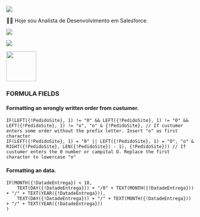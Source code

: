 <img src="https://media-exp1.licdn.com/dms/image/C4D16AQFBe5q0Rr5OEg/profile-displaybackgroundimage-shrink_200_800/0/1603929596357?e=2147483647&v=beta&t=vHuFpes5cNqUMmIOi7QNzgtuR0fdnM-TaY3e6UVeJYQ">

👨‍💻 Hoje sou Analista de Desenvolvimento em Salesforce.

  <a href="https://www.instagram.com/valteir.jr/" target="_blank"><img src="https://img.shields.io/badge/-Instagram-%23E4405F?style=for-the-badge&logo=instagram&logoColor=white" target="_blank"></a>

  <a href="https://www.linkedin.com/in/valteir-junior-bb722b205/" target="_blank"><img src="https://img.shields.io/badge/-LinkedIn-%230077B5?style=for-the-badge&logo=linkedin&logoColor=white" target="_blank"></a> 

<a href="https://trailblazer.me/id/jsilva288/" target="_blank"><img src="https://trailhead.salesforce.com/assets/trailhead-logo-5d3354441b4d8b97f21075b65e2aea266780d45943bbb36796ac25dc7cf4adc9.svg" width=80px></a>

### FORMULA FIELDS 

#### Formatting an wrongly written order from custumer. 

```
IF(LEFT({!PedidoSite}, 1) != "0" && LEFT({!PedidoSite}, 1) != "O" && LEFT({!PedidoSite}, 1) != "o", "o" & {!PedidoSite}, // If custumer enters some order without the prefix letter. Insert "o" as first character
IF(LEFT({!PedidoSite}, 1) = "0" || LEFT({!PedidoSite}, 1) = "O", "o" & RIGHT({!PedidoSite}, LEN({!PedidoSite}) - 1), {!PedidoSite})) // If custumer enters the 0 number or campital O. Replace the first character to lowercase "o"
```
#### Formatting an data. 

```
IF(MONTH({!DatadeEntrega}) < 10,
    TEXT(DAY({!DatadeEntrega})) + "/0" + TEXT(MONTH({!DatadeEntrega})) + "/" + TEXT(YEAR({!DatadeEntrega})),
    TEXT(DAY({!DatadeEntrega})) + "/" + TEXT(MONTH({!DatadeEntrega})) + "/" + TEXT(YEAR({!DatadeEntrega}))
)

```
